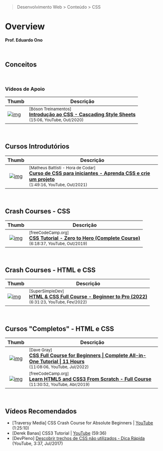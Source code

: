 > Desenvolvimento Web > Conteúdo > CSS

# Overview

__Prof. Eduardo Ono__

&nbsp;

## Conceitos

&nbsp;

### Vídeos de Apoio

| Thumb | Descrição |
| --- | --- |
| [![img](https://img.youtube.com/vi/ZMCemNmB_v0/default.jpg)](https://youtu.be/ZMCemNmB_v0) | <sup>[Bóson Treinamentos]</sup><br>[__Introdução ao CSS - Cascading Style Sheets__](https://www.youtube.com/watch?v=ZMCemNmB_v0)<br><sub>(15:06, YouTube, Out/2020)</sub>

&nbsp;

## Cursos Introdutórios

| Thumb | Descrição |
| :-: | --- |
| [![img](https://img.youtube.com/vi/vwbegraDXD8/default.jpg)](https://www.youtube.com/watch?v=vwbegraDXD8) | <sup>[Matheus Battisti - Hora de Codar]</sup><br>[__Curso de CSS para iniciantes - Aprenda CSS e crie um projeto__](https://www.youtube.com/watch?v=vwbegraDXD8)<br><sub>(1:49:16, YouTube, Out/2021)</sub>

&nbsp;

## Crash Courses - CSS

| Thumb | Descrição |
| :-: | --- |
| [![img](https://img.youtube.com/vi/1Rs2ND1ryYc/default.jpg)](https://www.youtube.com/watch?v=1Rs2ND1ryYc) | <sup>[freeCodeCamp.org]</sup><br>[__CSS Tutorial - Zero to Hero (Complete Course)__](https://www.youtube.com/watch?v=1Rs2ND1ryYc)<br><sub>(6:18:37, YouTube, Out/2019)</sub>

&nbsp;

## Crash Courses - HTML e CSS

| Thumb | Descrição |
| --- | --- |
| [![img](https://img.youtube.com/vi/G3e-cpL7ofc/default.jpg)](https://www.youtube.com/watch?v=G3e-cpL7ofc) | <sup>[SuperSimpleDev]</sup><br>[__HTML & CSS Full Course - Beginner to Pro (2022)__](https://www.youtube.com/watch?v=G3e-cpL7ofc)<br><sub>(6:31:23, YouTube, Fev/2022)</sub>

&nbsp;

## Cursos "Completos" - HTML e CSS

| Thumb | Descrição |
| :-: | --- |
| [![img](https://img.youtube.com/vi/n4R2E7O-Ngo/default.jpg)](https://youtu.be/n4R2E7O-Ngo) | <sup>[Dave Gray]</sup><br>[__CSS Full Course for Beginners \| Complete All-in-One Tutorial \| 11 Hours__](https://www.youtube.com/watch?v=n4R2E7O-Ngo)<br><sub>(11:08:06, YouTube, Jul/2022)</sub>
| [![img](https://img.youtube.com/vi/mU6anWqZJcc/default.jpg)](https://youtu.be/mU6anWqZJcc) | <sup>[freeCodeCamp.org]</sup><br>[__Learn HTML5 and CSS3 From Scratch - Full Course__](https://www.youtube.com/watch?v=mU6anWqZJcc)<br><sub>(11:30:52, YouTube, Abr/2019)</sub>

&nbsp;

## Vídeos Recomendados

* [Traversy Media] CSS Crash Course for Absolute Beginners | [YouTube](https://youtu.be/yfoY53QXEnI) (1:25:10)
* [Derek Banas] CSS3 Tutorial | [YouTube](https://youtu.be/CUxH_rWSI1k) (59:36)
* [DevPleno] [Descobrir trechos de CSS não utilizados - Dica Rápida](https://www.youtube.com/watch?v=NUxWnkyE0mY) (YouTube, 3:37, Jul/2017)

&nbsp;
